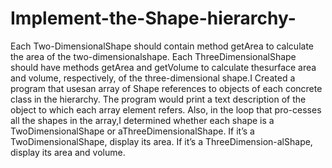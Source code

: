 # Implement-the-Shape-hierarchy-
Each Two-DimensionalShape should contain method getArea to calculate the area of the two-dimensionalshape. Each ThreeDimensionalShape should have methods getArea and getVolume to calculate thesurface area and volume, respectively, of the three-dimensional shape.I Created a program that usesan array of Shape references to objects of each concrete class in the hierarchy. The program would print a text description of the object to which each array element refers. Also, in the loop that pro-cesses all the shapes in the array,I determined whether each shape is a TwoDimensionalShape or aThreeDimensionalShape. If it’s a TwoDimensionalShape, display its area. If it’s a ThreeDimension-alShape, display its area and volume. 

